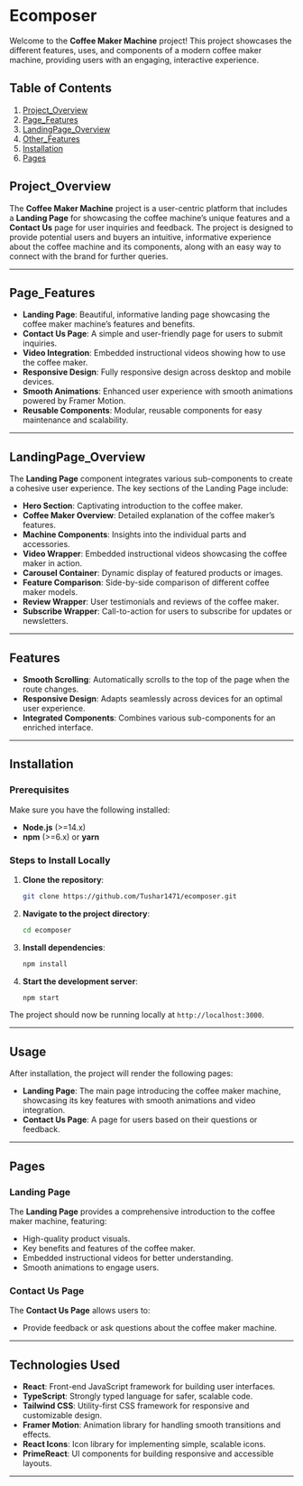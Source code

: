 # Ecomposer

Welcome to the **Coffee Maker Machine** project! This project showcases the different features, uses, and components of a modern coffee maker machine, providing users with an engaging, interactive experience.


## Table of Contents

1. [Project_Overview](#Project_Overview)
2. [Page_Features](#Page_Features)
3. [LandingPage_Overview](#LandingPage_Overview)
4. [Other_Features](#features)
5. [Installation](#installation)
3. [Pages](#pages)


## Project_Overview

The **Coffee Maker Machine** project is a user-centric platform that includes a **Landing Page** for showcasing the coffee machine’s unique features and a **Contact Us** page for user inquiries and feedback. The project is designed to provide potential users and buyers an intuitive, informative experience about the coffee machine and its components, along with an easy way to connect with the brand for further queries.

---

## Page_Features

- **Landing Page**: Beautiful, informative landing page showcasing the coffee maker machine’s features and benefits.
- **Contact Us Page**: A simple and user-friendly page for users to submit inquiries.
- **Video Integration**: Embedded instructional videos showing how to use the coffee maker.
- **Responsive Design**: Fully responsive design across desktop and mobile devices.
- **Smooth Animations**: Enhanced user experience with smooth animations powered by Framer Motion.
- **Reusable Components**: Modular, reusable components for easy maintenance and scalability.

---

## LandingPage_Overview

The **Landing Page** component integrates various sub-components to create a cohesive user experience. The key sections of the Landing Page include:

- **Hero Section**: Captivating introduction to the coffee maker.
- **Coffee Maker Overview**: Detailed explanation of the coffee maker’s features.
- **Machine Components**: Insights into the individual parts and accessories.
- **Video Wrapper**: Embedded instructional videos showcasing the coffee maker in action.
- **Carousel Container**: Dynamic display of featured products or images.
- **Feature Comparison**: Side-by-side comparison of different coffee maker models.
- **Review Wrapper**: User testimonials and reviews of the coffee maker.
- **Subscribe Wrapper**: Call-to-action for users to subscribe for updates or newsletters.

---
## Features

- **Smooth Scrolling**: Automatically scrolls to the top of the page when the route changes.
- **Responsive Design**: Adapts seamlessly across devices for an optimal user experience.
- **Integrated Components**: Combines various sub-components for an enriched interface.

---


## Installation

### Prerequisites

Make sure you have the following installed:

- **Node.js** (>=14.x)
- **npm** (>=6.x) or **yarn**

### Steps to Install Locally

1. **Clone the repository**:

    ```bash
    git clone https://github.com/Tushar1471/ecomposer.git
    ```

2. **Navigate to the project directory**:

    ```bash
    cd ecomposer
    ```

3. **Install dependencies**:

    ```bash
    npm install
    ```

4. **Start the development server**:

    ```bash
    npm start
    ```

The project should now be running locally at `http://localhost:3000`.

---

## Usage

After installation, the project will render the following pages:

- **Landing Page**: The main page introducing the coffee maker machine, showcasing its key features with smooth animations and video integration.
- **Contact Us Page**: A page for users based on their questions or feedback.

---


## Pages

### Landing Page

The **Landing Page** provides a comprehensive introduction to the coffee maker machine, featuring:

- High-quality product visuals.
- Key benefits and features of the coffee maker.
- Embedded instructional videos for better understanding.
- Smooth animations to engage users.

### Contact Us Page

The **Contact Us Page** allows users to:

- Provide feedback or ask questions about the coffee maker machine.

---

## Technologies Used

- **React**: Front-end JavaScript framework for building user interfaces.
- **TypeScript**: Strongly typed language for safer, scalable code.
- **Tailwind CSS**: Utility-first CSS framework for responsive and customizable design.
- **Framer Motion**: Animation library for handling smooth transitions and effects.
- **React Icons**: Icon library for implementing simple, scalable icons.
- **PrimeReact**: UI components for building responsive and accessible layouts.

---

